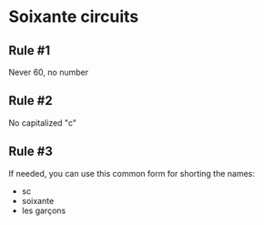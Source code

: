 # Soixante circuits

## Rule #1

Never 60, no number

## Rule #2

No capitalized "c"

## Rule #3

If needed, you can use this common form for shorting the names:

- sc
- soixante
- les garçons